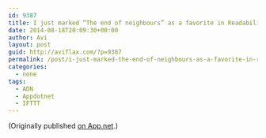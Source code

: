 ```yaml
---
id: 9387
title: I just marked “The end of neighbours” as a favorite in Readability. http://www.readability.com/articles/mfw7i8an
date: 2014-08-18T20:09:30+00:00
author: Avi
layout: post
guid: http://aviflax.com/?p=9387
permalink: /post/i-just-marked-the-end-of-neighbours-as-a-favorite-in-readability-httpwww-readability-comarticlesmfw7i8an/
categories:
  - none
tags:
  - ADN
  - Appdotnet
  - IFTTT
---
```

(Originally published [on App.net](http://alpha.app.net/aviflax/post/36952629).)